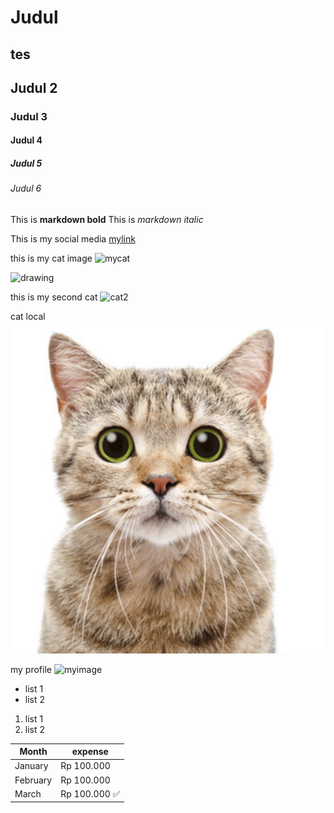# Judul

## tes

## Judul 2

### Judul 3

#### Judul 4

##### Judul 5

###### Judul 6

This is **markdown bold**
This is _markdown italic_

<!-- link -->
This is my social media [mylink](https://revou.com)


this is my cat image ![mycat](https://th.bing.com/th/id/OIP.Sx4DawgrM3gPDgHxtGIKQAHaFA?w=254&h=180&c=7&r=0&o=5&dpr=2&pid=1.7 )

<img src="https://th.bing.com/th/id/OIP.Sx4DawgrM3gPDgHxtGIKQAHaFA?w=254&h=180&c=7&r=0&o=5&dpr=2&pid=1.7 " alt="drawing" width="200"/>

this is my second cat ![cat2](https://i.natgeofe.com/n/548467d8-c5f1-4551-9f58-6817a8d2c45e/NationalGeographic_2572187_square.jpg)

cat local ![catlocal](mycat.png)

my profile ![myimage](./assets/thoriqnf.jpeg)

- list 1
- list 2

1. list 1
2. list 2

| Month    | expense      |
| -------- | ------------ |
| January  | Rp 100.000   |
| February | Rp 100.000   |
| March    | Rp 100.000 ✅ |